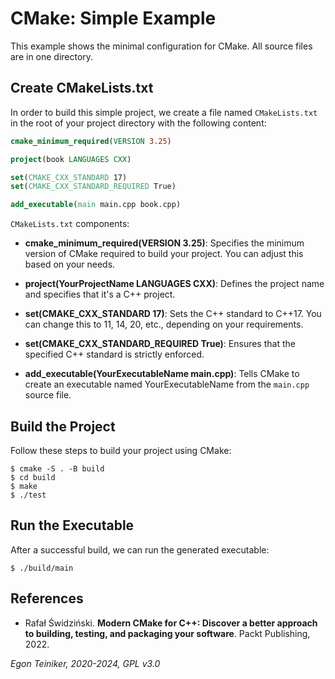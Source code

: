 # CMake: Simple Example

This example shows the minimal configuration for CMake. 
All source files are in one directory.

## Create CMakeLists.txt
In order to build this simple project, we create a file named `CMakeLists.txt` 
in the root of your project directory with the following content:

```CMake
cmake_minimum_required(VERSION 3.25)

project(book LANGUAGES CXX)

set(CMAKE_CXX_STANDARD 17)
set(CMAKE_CXX_STANDARD_REQUIRED True)

add_executable(main main.cpp book.cpp)
```

`CMakeLists.txt` components:

* **cmake_minimum_required(VERSION 3.25)**: Specifies the minimum version of CMake 
    required to build your project. You can adjust this based on your needs.

* **project(YourProjectName LANGUAGES CXX)**: Defines the project name and specifies 
    that it's a C++ project.

* **set(CMAKE_CXX_STANDARD 17)**: Sets the C++ standard to C++17. You can change 
    this to 11, 14, 20, etc., depending on your requirements.

* **set(CMAKE_CXX_STANDARD_REQUIRED True)**: Ensures that the specified C++ standard 
    is strictly enforced.

* **add_executable(YourExecutableName main.cpp)**: Tells CMake to create an executable 
    named YourExecutableName from the `main.cpp` source file.

## Build the Project

Follow these steps to build your project using CMake:

```
$ cmake -S . -B build
$ cd build 
$ make
$ ./test
```

## Run the Executable

After a successful build, we can run the generated executable:

```
$ ./build/main
```

## References

* Rafał Świdziński. **Modern CMake for C++: Discover a better approach to building, testing, and packaging your software**. Packt Publishing, 2022.

*Egon Teiniker, 2020-2024, GPL v3.0*

